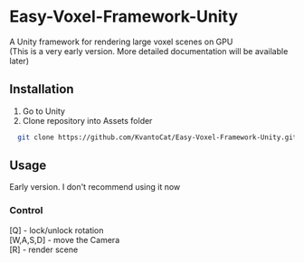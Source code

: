 
# Easy-Voxel-Framework-Unity

A Unity framework for rendering large voxel scenes on GPU  
(This is a very early version. More detailed documentation will be available later)

## Installation

1. Go to Unity
2. Clone repository into Assets folder

```bash
  git clone https://github.com/KvantoCat/Easy-Voxel-Framework-Unity.git
```

## Usage

Early version. I don't recommend using it now

### Control

[Q]	- lock/unlock rotation  
[W,A,S,D] - move the Camera  
[R] - render scene
